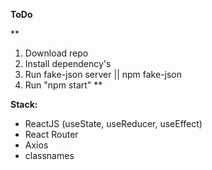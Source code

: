 **ToDo**

**
1. Download repo
2. Install dependency's
3. Run fake-json server || npm fake-json
4. Run "npm start"
**

**Stack:**

- ReactJS (useState, useReducer, useEffect)
- React Router
- Axios
- classnames

